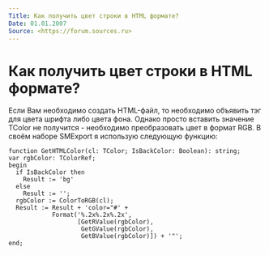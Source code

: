```yaml
---
Title: Как получить цвет строки в HTML формате?
Date: 01.01.2007
Source: <https://forum.sources.ru>
---
```



Как получить цвет строки в HTML формате?
========================================

Если Вам необходимо создать HTML-файл, то необходимо объявить тэг для
цвета шрифта либо цвета фона. Однако просто вставить значение TColor не
получится - необходимо преобразовать цвет в формат RGB. В своём наборе
SMExport я использую следующую функцию:

    function GetHTMLColor(cl: TColor; IsBackColor: Boolean): string; 
    var rgbColor: TColorRef; 
    begin 
      if IsBackColor then 
        Result := 'bg' 
      else 
        Result := ''; 
      rgbColor := ColorToRGB(cl); 
      Result := Result + 'color="#' + 
                Format('%.2x%.2x%.2x', 
                       [GetRValue(rgbColor), 
                        GetGValue(rgbColor), 
                        GetBValue(rgbColor)]) + '"'; 
    end; 


